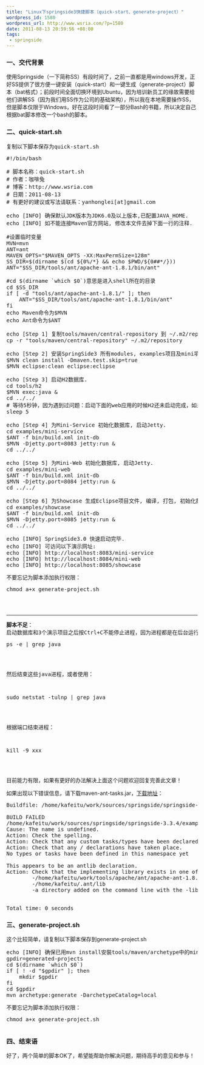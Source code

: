 ```yaml
--- 
title: "Linux下springside3快捷脚本（quick-start、generate-project）"
wordpress_id: 1580
wordpress_url: http://www.wsria.com/?p=1580
date: 2011-08-13 20:59:56 +08:00
tags: 
 - springside
---
```

<h3>一、交代背景</h3>
使用Springside（一下简称SS）有段时间了，之前一直都是用windows开发，正好SS提供了很方便一键安装（quick-start）和一键生成（generate-project）脚本（bat格式）；前段时间全面切换环境到Ubuntu，因为培训新员工的缘故需要给他们讲解SS（因为我们用SS作为公司的基础架构），所以我在本地需要操作SS，但是脚本仅限于Windows，好在这段时间看了一部分Bash的书籍，所以决定自己根据bat脚本修改一个bash的脚本。
<h3>二、quick-start.sh</h3>

<pre>
复制以下脚本保存为quick-start.sh
</pre>
<!--more-->
<pre>
#!/bin/bash

# 脚本名称：quick-start.sh
# 作者：咖啡兔
# 博客：http://www.wsria.com
# 日期：2011-08-13
# 有更好的建议或写法请联系：yanhonglei[at]gmail.com

echo [INFO] 确保默认JDK版本为JDK6.0及以上版本,已配置JAVA_HOME.
echo [INFO] 如不能连接Maven官方网站, 修改本文件去掉下面一行的注释.

#设置临时变量
MVN=mvn
ANT=ant
MAVEN_OPTS="$MAVEN_OPTS -XX:MaxPermSize=128m"
SS_DIR=$(dirname $(cd ${0%/*} && echo $PWD/${0##*/}))
ANT="$SS_DIR/tools/ant/apache-ant-1.8.1/bin/ant"

#cd $(dirname `which $0`)意思是进入shell所在的目录
cd $SS_DIR
if [ -d "tools/ant/apache-ant-1.8.1/" ]; then
	ANT="$SS_DIR/tools/ant/apache-ant-1.8.1/bin/ant"
fi
echo Maven命令为$MVN
echo Ant命令为$ANT

echo [Step 1] 复制tools/maven/central-repository 到 ~/.m2/repository
cp -r "tools/maven/central-repository" ~/.m2/repository

echo [Step 2] 安装SpringSide3 所有modules, examples项目及mini項目生成模板到本地Maven仓库, 生成Eclipse项目文件.
$MVN clean install -Dmaven.test.skip=true
$MVN eclipse:clean eclipse:eclipse

echo [Step 3] 启动H2数据库.
cd tools/h2
$MVN exec:java &
cd ../../
# 等待5秒钟，因为遇到过问题：启动下面的web应用的时候H2还未启动完成，如果机器性能低请增加等待时间
sleep 5

echo [Step 4] 为Mini-Service 初始化数据库, 启动Jetty.
cd examples/mini-service
$ANT -f bin/build.xml init-db 
$MVN -Djetty.port=8083 jetty:run &
cd ../../

echo [Step 5] 为Mini-Web 初始化数据库, 启动Jetty.
cd examples/mini-web
$ANT -f bin/build.xml init-db 
$MVN -Djetty.port=8084 jetty:run &
cd ../../

echo [Step 6] 为Showcase 生成Eclipse项目文件, 编译, 打包, 初始化数据库, 启动Jetty.
cd examples/showcase
$ANT -f bin/build.xml init-db
$MVN -Djetty.port=8085 jetty:run &
cd ../../

echo [INFO] SpringSide3.0 快速启动完毕.
echo [INFO] 可访问以下演示网址:
echo [INFO] http://localhost:8083/mini-service
echo [INFO] http://localhost:8084/mini-web
echo [INFO] http://localhost:8085/showcase
</pre>


<pre>不要忘记为脚本添加执行权限：
<pre>
chmod a+x generate-project.sh
</pre>
</pre>

<hr/>

<pre><strong>脚本不足</strong>：
启动数据库和3个演示项目之后按Ctrl+C不能停止进程，因为进程都是在后台运行的，脚本运行完成后使用：
<pre>ps -e | grep java</pre>
然后结束这些java进程，或者使用：
<pre>sudo netstat -tulnp | grep java</pre>
根据端口结束进程：
<pre>kill -9 xxx</pre>
</pre>

<pre>目前能力有限，如果有更好的办法解决上面这个问题欢迎回复完善此文章！</pre>
如果出现以下错误信息，请下载maven-ant-tasks.jar，<a href="http://maven.apache.org/ant-tasks/download.html" target="_blank">下载地址</a>：
<pre>
Buildfile: /home/kafeitu/work/sources/springside/springside-3.3.4/examples/mini-web/bin/build.xml

BUILD FAILED
/home/kafeitu/work/sources/springside/springside-3.3.4/examples/mini-web/bin/build.xml:4: Problem: failed to create task or type antlib:org.apache.maven.artifact.ant:dependencies
Cause: The name is undefined.
Action: Check the spelling.
Action: Check that any custom tasks/types have been declared.
Action: Check that any <presetdef>/<macrodef> declarations have taken place.
No types or tasks have been defined in this namespace yet

This appears to be an antlib declaration. 
Action: Check that the implementing library exists in one of:
        -/home/kafeitu/work/tools/apache/ant/apache-ant-1.8.2/lib
        -/home/kafeitu/.ant/lib
        -a directory added on the command line with the -lib argument


Total time: 0 seconds
</pre>
<h3>三、generate-project.sh</h3>
这个比较简单，请复制以下脚本保存到generate-project.sh
<pre>
echo [INFO] 确保已用mvn install安裝tools/maven/archetype中的mini-web项目模板
gpdir=generated-projects
cd $(dirname `which $0`)
if [ ! -d "$gpdir" ]; then
	mkdir $gpdir
fi
cd $gpdir
mvn archetype:generate -DarchetypeCatalog=local
</pre>

<pre>不要忘记为脚本添加执行权限：
<pre>
chmod a+x generate-project.sh
</pre></pre>
<h3>四、结束语</h3>
好了，两个简单的脚本OK了，希望能帮助你解决问题，期待高手的意见和参与！
